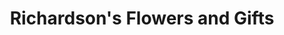 ---
title: "Richardson's Flowers and Gifts"
url: /bel-air/richardsons-flowers-and-gifts/
shop: florist
---